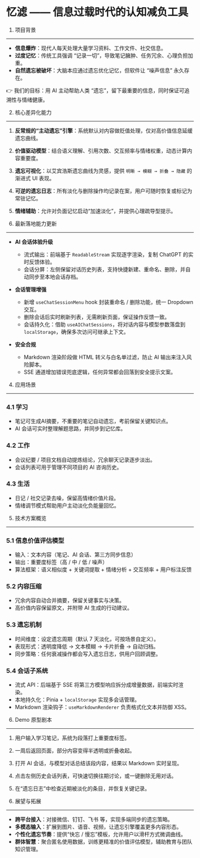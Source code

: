 忆滤 —— 信息过载时代的认知减负工具
=====================================

1. 项目背景
----------------
- **信息爆炸**：现代人每天处理大量学习资料、工作文件、社交信息。
- **过度记忆**：传统工具强调 “记录一切”，导致笔记臃肿、任务冗余、心理负担加重。
- **自然遗忘被破坏**：大脑本应通过遗忘优化记忆，但软件让 “噪声信息” 永久存在。

👉 我们的目标：用 AI 主动帮助人类 “遗忘”，留下最重要的信息，同时保证可追溯性与情绪健康。

2. 核心差异化能力
--------------------
1. **反常规的“主动遗忘”引擎**：系统默认对内容做贬值处理，仅对高价值信息延缓遗忘曲线。
2. **价值驱动模型**：结合语义理解、引用次数、交互频率与情绪权重，动态计算内容重要度。
3. **遗忘可视化**：以艾宾浩斯遗忘曲线为灵感，提供 `明晰 → 模糊 → 折叠 → 隐藏` 的渐进式 UI 表现。
4. **可逆的遗忘日志**：所有淡化与删除操作均记录在案，用户可随时恢复或标记为常驻记忆。
5. **情绪辅助**：允许对负面记忆启动“加速淡化”，并提供心理疏导型提示。

3. 最新落地能力更新
----------------------
- **AI 会话体验升级**
	- 流式输出：前端基于 `ReadableStream` 实现逐字渲染，复制 ChatGPT 的实时反馈体验。
	- 会话分屏：左侧保留对话历史列表，支持快捷新建、重命名、删除，并自动同步至本地会话存档。

- **会话管理增强**
	- 新增 `useChatSessionMenu` hook 封装重命名 / 删除功能，统一 Dropdown 交互。
	- 删除会话后实时刷新列表，无需刷新页面，保证操作反馈一致。
	- 会话持久化：借助 `useAIChatSessions`，将对话内容与模型参数落盘到 `localStorage`，确保多次访问可继承上下文。

- **安全合规**
	- Markdown 渲染阶段做 HTML 转义与白名单过滤，防止 AI 输出来注入风险脚本。
	- SSE 通道增加错误兜底逻辑，任何异常都会回落到安全提示文案。

4. 应用场景
-------------
### 4.1 学习
- 笔记可生成AI摘要，不重要的笔记自动遗忘，考前保留关键知识点。
- AI 会话可实时整理解题思路，并同步到记忆库。

### 4.2 工作
- 会议纪要 / 项目文档自动提炼结论，冗余聊天记录逐步淡出。
- 会话列表可用于管理不同项目的 AI 咨询历史。

### 4.3 生活
- 日记 / 社交记录去噪，保留高情绪价值片段。
- 情绪调节模式帮助用户主动淡化负能量回忆。

5. 技术方案概览
------------------
### 5.1 信息价值评估模型
- 输入：文本内容（笔记、AI 会话、第三方同步信息）
- 输出：重要度标签（高 / 中 / 低 / 噪声）
- 算法框架：语义相似度 + 关键词提取 + 情绪分析 + 交互频率 + 用户标注反馈

### 5.2 内容压缩
- 冗余内容自动合并摘要，保留关键事实与决策。
- 高价值内容保留原文，并附带 AI 生成的行动建议。

### 5.3 遗忘机制
- 时间维度：设定遗忘周期（默认 7 天淡化，可按场景自定义）。
- 表现形式：透明度降低 → 文本模糊 → 卡片折叠 → 自动归档。
- 同步策略：任何衰减操作都会写入遗忘日志，供用户回顾调整。

### 5.4 会话子系统
- 流式 API：后端基于 SSE 将第三方模型响应拆分成增量数据，前端实时渲染。
- 本地持久化：Pinia + `localStorage` 实现多会话管理。
- Markdown 渲染钩子：`useMarkdownRenderer` 负责格式化文本并防御 XSS。

6. Demo 原型剧本
------------------
1. 用户输入学习笔记，系统为段落打上重要度标签。
2. 一周后返回页面，部分内容变得半透明或折叠收起。
3. 打开 AI 会话，与模型对话总结该段内容，结果以 Markdown 实时呈现。
4. 点击左侧历史会话列表，可快速切换往期讨论，或一键删除无用对话。
5. 在“遗忘日志”中检查近期被淡化的条目，并恢复关键记录。

7. 展望与拓展
----------------
- **跨平台接入**：对接微信、钉钉、飞书 等，实现多端同步的遗忘策略。
- **多模态输入**：扩展到图片、语音、视频，让遗忘引擎覆盖更多内容形态。
- **个性化遗忘节奏**：提供“快忘 / 慢忘”模板，允许用户以滑杆方式微调曲线。
- **群体智慧**：聚合匿名使用数据，训练更精准的价值评估模型，辅助教育与团队知识管理。
